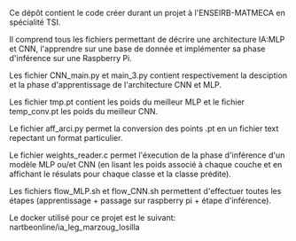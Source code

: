 Ce dépôt contient le code créer durant un projet à l'ENSEIRB-MATMECA en spécialité TSI. 

Il comprend tous les fichiers permettant de décrire une architecture IA:MLP et CNN, l'apprendre sur une base de donnée et implémenter sa phase d'inférence sur une Raspberry Pi.

Les fichier CNN_main.py et main_3.py contient respectivement la desciption et la phase d'apprentissage de l'architecture CNN et MLP.

Les fichier tmp.pt contient les poids du meilleur MLP et le fichier temp_conv.pt les poids du meilleur CNN.

Le fichier aff_arci.py permet la conversion des points .pt en un fichier text repectant un format particulier.

Le fichier weights_reader.c permet l'éxecution de la phase d'inférence d'un modèle MLP ou/et CNN (en lisant les poids associé à chaque couche et en affichant le résulats pour chaque classe et la classe prédite).

Les fichiers flow_MLP.sh et flow_CNN.sh permettent d'effectuer toutes les étapes (apprentissage + passage sur raspberry pi + étape d'inférence).

Le docker utilisé pour ce projet est le suivant: nartbeonline/ia_leg_marzoug_losilla 
